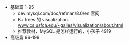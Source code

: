 - 基础篇 1-95
	- dev.mysql.com/doc/refman/8.0/en 官网
	- B+ trees 的 visualization. www.cs.usfca.edu/~galles/visualization/about.html
	- 推荐教材，MySQL 是怎样运行的，小孩子 4919
- 高级篇 96-199
